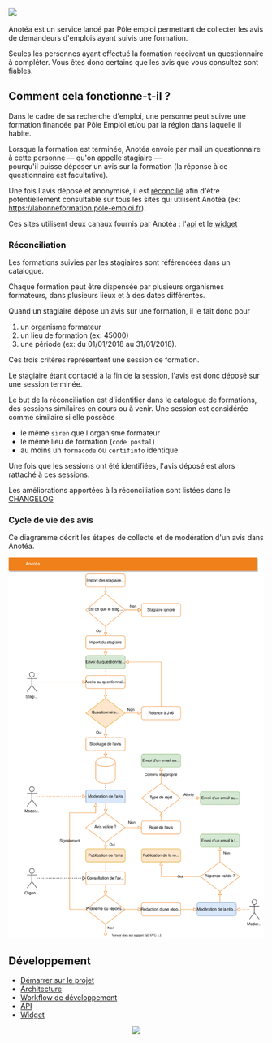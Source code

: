 <p>
<img src="https://anotea.pole-emploi.fr/static/images/logo_Anotea_Horizontal_baseline2.png" width="200px" />
</p>

Anotéa est un service lancé par Pôle emploi permettant de collecter les avis de demandeurs d'emplois ayant suivis une formation.

Seules les personnes ayant effectué la formation reçoivent un questionnaire à compléter. 
Vous êtes donc certains que les avis que vous consultez sont fiables.

## Comment cela fonctionne-t-il ?

Dans le cadre de sa recherche d'emploi, une personne peut suivre une formation financée par Pôle Emploi et/ou par 
la région dans laquelle il habite.

Lorsque la formation est terminée, Anotéa envoie par mail un questionnaire à cette personne — qu'on appelle stagiaire —  
pourqu'il puisse déposer un avis sur la formation (la réponse à ce questionnaire est facultative).

Une fois l'avis déposé et anonymisé, il est [réconcilié](#Réconciliation) afin d'être potentiellement consultable 
sur tous les sites qui utilisent Anotéa (ex: https://labonneformation.pole-emploi.fr).  

Ces sites utilisent deux canaux fournis par Anotéa : l'[api](misc/doc/API.md) et le [widget](misc/doc/WIDGET.md) 

### Réconciliation

Les formations suivies par les stagiaires sont référencées dans un catalogue.

Chaque formation peut être dispensée par plusieurs organismes formateurs, dans plusieurs lieux et à des dates différentes.

Quand un stagiaire dépose un avis sur une formation, il le fait donc pour

 1. un organisme formateur
 2. un lieu de formation (ex: 45000)
 3. une période (ex: du 01/01/2018 au 31/01/2018).

Ces trois critères représentent une session de formation. 

Le stagiaire étant contacté à la fin de la session, l'avis est donc déposé sur une session terminée. 

Le but de la réconciliation est d'identifier dans le catalogue de formations, des sessions similaires en cours ou à venir. 
Une session est considérée comme similaire si elle possède
 
 - le même `siren` que l'organisme formateur
 - le même lieu de formation (`code postal`)
 - au moins un `formacode` ou `certifinfo` identique
        
Une fois que les sessions ont été identifiées, l'avis déposé est alors rattaché à ces sessions.

Les améliorations apportées à la réconciliation sont listées dans le [CHANGELOG](misc/doc/CHANGELOG.md)

### Cycle de vie des avis

Ce diagramme décrit les étapes de collecte et de modération d'un avis dans Anotéa.

![Anotea Workflow_Avis](./misc/doc/diagram/anotea-workflow-avis.svg)

## Développement

- [Démarrer sur le projet](misc/doc/DEMARRAGE.md) 
- [Architecture](misc/doc/ARCHITECTURE.md)
- [Workflow de développement](misc/doc/WORKFLOW_DEV.md) 
- [API](misc/doc/API.md) 
- [Widget](misc/doc/WIDGET.md)


<p align="center">
<img src="https://anotea.pole-emploi.fr/static/images/logo-pole-emploi.svg" width="100px"  />
</p>
